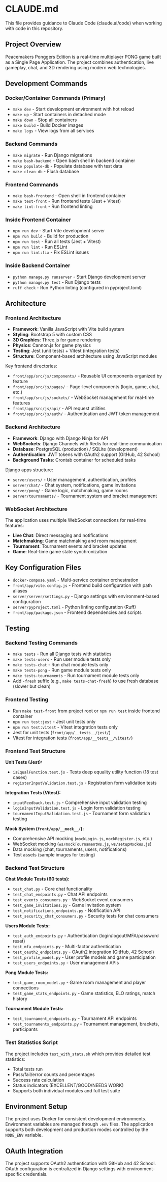 # CLAUDE.md

This file provides guidance to Claude Code (claude.ai/code) when working with code in this repository.

## Project Overview

Peacemakers Ponggers Edition is a real-time multiplayer PONG game built as a Single Page Application. The project combines authentication, live gameplay, chat, and 3D rendering using modern web technologies.

## Development Commands

### Docker/Container Commands (Primary)
- `make dev` - Start development environment with hot reload
- `make up` - Start containers in detached mode
- `make down` - Stop all containers
- `make build` - Build Docker images
- `make logs` - View logs from all services

### Backend Commands
- `make migrate` - Run Django migrations
- `make bash-backend` - Open bash shell in backend container
- `make populate-db` - Populate database with test data
- `make clean-db` - Flush database

### Frontend Commands
- `make bash-frontend` - Open shell in frontend container
- `make test-front` - Run frontend tests (Jest + Vitest)
- `make lint-front` - Run frontend linting

### Inside Frontend Container
- `npm run dev` - Start Vite development server
- `npm run build` - Build for production
- `npm run test` - Run all tests (Jest + Vitest)
- `npm run lint` - Run ESLint
- `npm run lint:fix` - Fix ESLint issues

### Inside Backend Container
- `python manage.py runserver` - Start Django development server
- `python manage.py test` - Run Django tests
- `ruff check` - Run Python linting (configured in pyproject.toml)

## Architecture

### Frontend Architecture
- **Framework**: Vanilla JavaScript with Vite build system
- **Styling**: Bootstrap 5 with custom CSS
- **3D Graphics**: Three.js for game rendering
- **Physics**: Cannon.js for game physics
- **Testing**: Jest (unit tests) + Vitest (integration tests)
- **Structure**: Component-based architecture using JavaScript modules

Key frontend directories:
- `front/app/src/js/components/` - Reusable UI components organized by feature
- `front/app/src/js/pages/` - Page-level components (login, game, chat, etc.)
- `front/app/src/js/sockets/` - WebSocket management for real-time features
- `front/app/src/js/api/` - API request utilities
- `front/app/src/js/auth/` - Authentication and JWT token management

### Backend Architecture
- **Framework**: Django with Django Ninja for API
- **WebSockets**: Django Channels with Redis for real-time communication
- **Database**: PostgreSQL (production) / SQLite (development)
- **Authentication**: JWT tokens with OAuth2 support (GitHub, 42 School)
- **Background Tasks**: Crontab container for scheduled tasks

Django apps structure:
- `server/users/` - User management, authentication, profiles
- `server/chat/` - Chat system, notifications, game invitations
- `server/pong/` - Game logic, matchmaking, game rooms
- `server/tournaments/` - Tournament system and bracket management

### WebSocket Architecture
The application uses multiple WebSocket connections for real-time features:
- **Live Chat**: Direct messaging and notifications
- **Matchmaking**: Game matchmaking and room management
- **Tournament**: Tournament events and bracket updates
- **Game**: Real-time game state synchronization

## Key Configuration Files

- `docker-compose.yaml` - Multi-service container orchestration
- `front/app/vite.config.js` - Frontend build configuration with path aliases
- `server/server/settings.py` - Django settings with environment-based configuration
- `server/pyproject.toml` - Python linting configuration (Ruff)
- `front/app/package.json` - Frontend dependencies and scripts

## Testing

### Backend Testing Commands
- `make tests` - Run all Django tests with statistics
- `make tests-users` - Run user module tests only
- `make tests-chat` - Run chat module tests only  
- `make tests-pong` - Run game module tests only
- `make tests-tournaments` - Run tournament module tests only
- Add `-fresh` suffix (e.g., `make tests-chat-fresh`) to use fresh database (slower but clean)

### Frontend Testing
- Run `make test-front` from project root or `npm run test` inside frontend container
- `npm run test:jest` - Jest unit tests only
- `npm run test:vitest` - Vitest integration tests only
- Jest for unit tests (`front/app/__tests__/jest/`)
- Vitest for integration tests (`front/app/__tests__/vitest/`)

### Frontend Test Structure
**Unit Tests (Jest):**
- `isEqualFunction.test.js` - Tests deep equality utility function (18 test cases)
- `registerInputValidation.test.js` - Registration form validation tests

**Integration Tests (Vitest):**  
- `inputFeedback.test.js` - Comprehensive input validation testing
- `loginInputValidation.test.js` - Login form validation testing
- `tournamentInputValidation.test.js` - Tournament form validation testing

**Mock System (`front/app/__mock__/`):**
- Comprehensive API mocking (`mockLogin.js`, `mockRegister.js`, etc.)
- WebSocket mocking (`ws/mockTournamentWs.js`, `ws/setupMockWs.js`)
- Data mocking (chat, tournaments, users, notifications)
- Test assets (sample images for testing)

### Backend Test Structure
**Chat Module Tests (60 tests):**
- `test_chat.py` - Core chat functionality
- `test_chat_endpoints.py` - Chat API endpoints
- `test_events_consumers.py` - WebSocket event consumers
- `test_game_invitations.py` - Game invitation system
- `test_notifications_endpoints.py` - Notification API
- `test_security_chat_consumers.py` - Security tests for chat consumers

**Users Module Tests:**
- `test_auth_endpoints.py` - Authentication (login/logout/MFA/password reset)
- `test_mfa_endpoints.py` - Multi-factor authentication
- `test_oauth2_endpoints.py` - OAuth2 integration (GitHub, 42 School)
- `test_profile_model.py` - User profile models and game participation
- `test_users_endpoints.py` - User management APIs

**Pong Module Tests:**
- `test_game_room_model.py` - Game room management and player connections
- `test_game_stats_endpoints.py` - Game statistics, ELO ratings, match history

**Tournament Module Tests:**
- `test_tournament_endpoints.py` - Tournament API endpoints
- `test_tournaments_endpoints.py` - Tournament management, brackets, participants

### Test Statistics Script
The project includes `test_with_stats.sh` which provides detailed test statistics:
- Total tests run
- Pass/fail/error counts and percentages  
- Success rate calculation
- Status indicators (EXCELLENT/GOOD/NEEDS WORK)
- Supports both individual modules and full test suite

## Environment Setup

The project uses Docker for consistent development environments. Environment variables are managed through `.env` files. The application supports both development and production modes controlled by the `NODE_ENV` variable.

## OAuth Integration

The project supports OAuth2 authentication with GitHub and 42 School. OAuth configuration is centralized in Django settings with environment-specific credentials.